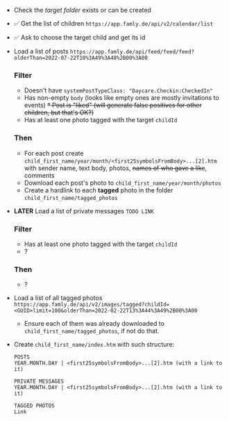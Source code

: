 * Check the *target folder* exists or can be created
* ✅ Get the list of children `https://app.famly.de/api/v2/calendar/list`
* ✅ Ask to choose the target child and get its id

* Load a list of posts `https://app.famly.de/api/feed/feed/feed?olderThan=2022-07-22T10%3A49%3A48%2B00%3A00`

    ### Filter
    * Doesn't have `systemPostTypeClass: "Daycare.Checkin:CheckedIn"`
    * Has non-empty `body` (looks like empty ones are mostly invitations to events)
    ~~* Post is "liked" (will generate false positives for other children, but that's OK?)~~
    * Has at least one photo tagged with the target `childId`

    ### Then
    *  For each post create `child_first_name/year/month/<first25symbolsFromBody>...[2].htm` with sender name, text body, photos, ~~names of who gave a like~~, comments
    * Download each post's photo to `child_first_name/year/month/photos`
    * Create a hardlink to each **tagged** photo in the folder `child_first_name/tagged_photos`

* **LATER** Load a list of private messages `TODO LINK`
    
    ### Filter
    * Has at least one photo tagged with the target `childId`
    * ?

    ### Then
    * ?


* Load a list of all tagged photos `https://app.famly.de/api/v2/images/tagged?childId=<GUID>limit=100&olderThan=2022-02-22T13%3A44%3A49%2B00%3A00`
    * Ensure each of them was already downloaded to `child_first_name/tagged_photos`, if not do that.


* Create `child_first_name/index.htm` with such structure:
    ```
    POSTS
    YEAR.MONTH.DAY | <first25symbolsFromBody>...[2].htm (with a link to it)

    PRIVATE MESSAGES
    YEAR.MONTH.DAY | <first25symbolsFromBody>...[2].htm (with a link to it)

    TAGGED PHOTOS
    Link
    ```